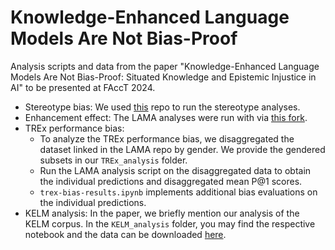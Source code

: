 # Knowledge-Enhanced Language Models Are Not Bias-Proof

Analysis scripts and data from the paper "Knowledge-Enhanced Language Models Are Not Bias-Proof: Situated Knowledge and Epistemic Injustice in AI"
to be presented at FAccT 2024.


- Stereotype bias: We used [this](https://github.com/McGill-NLP/bias-bench) repo to run the stereotype analyses.
- Enhancement effect: The LAMA analyses were run with via [this fork](https://github.com/morioka/LAMA).
- TREx performance bias:
   - To analyze the TREx performance bias, we disaggregated the dataset linked in the LAMA repo by gender. We provide the gendered subsets in our `TREx_analysis` folder.
   - Run the LAMA analysis script on the disaggregated data to obtain the individual predictions and disaggregated mean P@1 scores.
   - `trex-bias-results.ipynb` implements additional bias evaluations on the individual predictions.
- KELM analysis: In the paper, we briefly mention our analysis of the KELM corpus. In the `KELM_analysis` folder, you may find the respective notebook and the data can be downloaded [here](https://drive.google.com/drive/folders/1diLInSDJHdKjo5_0Dizgog6FMyjnpWrw?usp=sharing).
